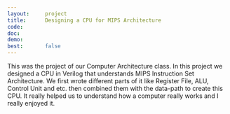 ```yaml
---
layout:     project
title:      Designing a CPU for MIPS Architecture
code:
doc:
demo:
best:       false
---
```


This was the project of our Computer Architecture class. In this project we designed a CPU in Verilog that understands MIPS Instruction Set Architecture. We first wrote different parts of it like Register File, ALU, Control Unit and etc. then combined them with the data-path to create this CPU. It really helped us to understand how a computer really works and I really enjoyed it.
